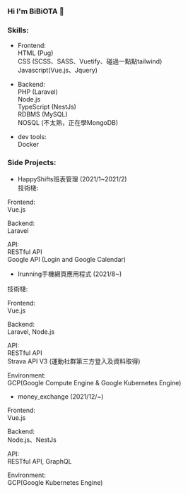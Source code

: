 ### Hi I'm BiBiOTA 👋

###  Skills:

- Frontend: <br />
HTML (Pug) <br />
CSS (SCSS、SASS、Vuetify、碰過一點點tailwind)  <br />
Javascript(Vue.js、Jquery)  <br />

- Backend: <br />
PHP (Laravel)  <br />
Node.js  <br />
TypeScript (NestJs)  <br />
RDBMS (MySQL)  <br />
NOSQL (不太熟，正在學MongoDB)  <br />

- dev tools: <br />
Docker  <br />

###  Side Projects:
- HappyShifts班表管理 (2021/1~2021/2) <br/>
技術棧: <br/>

Frontend:  <br/>
Vue.js  <br/>

Backend: <br/>
Laravel

API: <br/>
RESTful API <br/>
Google API (Login and Google Calendar)

- Irunning手機網頁應用程式 (2021/8~) <br/>

技術棧: <br/>

Frontend:  <br/>
Vue.js  <br/>

Backend: <br/>
Laravel, Node.js

API: <br/>
RESTful API <br/>
Strava API V3 (運動社群第三方登入及資料取得)

Environment:  <br/>
GCP(Google Compute Engine & Google Kubernetes Engine)  <br/>

- money_exchange (2021/12/~) <br/>

Frontend:  <br/>
Vue.js  <br/>

Backend: <br/>
Node.js、NestJs

API: <br/>
RESTful API, GraphQL <br/>

Environment:  <br/>
GCP(Google Kubernetes Engine)  <br/>

<!--
**BIBIOTA/BIBIOTA** is a ✨ _special_ ✨ repository because its `README.md` (this file) appears on your GitHub profile.

Here are some ideas to get you started:

- 🔭 I’m currently working on ...
- 🌱 I’m currently learning ...
- 👯 I’m looking to collaborate on ...
- 🤔 I’m looking for help with ...
- 💬 Ask me about ...
- 📫 How to reach me: ...
- 😄 Pronouns: ...
- ⚡ Fun fact: ...
-->
